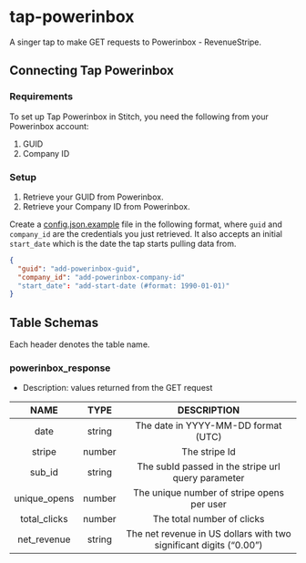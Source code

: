 # tap-powerinbox
A singer tap to make GET requests to Powerinbox - RevenueStripe.

## Connecting Tap Powerinbox

### Requirements

To set up Tap Powerinbox in Stitch, you need the following from your Powerinbox account:
1. GUID
2. Company ID

### Setup

1. Retrieve your GUID from Powerinbox.
2. Retrieve your Company ID from Powerinbox.

Create a [config.json.example](https://github.com/TeamIMGE/tap-powerinbox/blob/master/config.json.example) file in the following format, where `guid` and `company_id` are the credentials you just retrieved. It also accepts an initial `start_date` which is the date the tap starts pulling data from.

```json
{
  "guid": "add-powerinbox-guid",
  "company_id": "add-powerinbox-company-id"
  "start_date": "add-start-date (#format: 1990-01-01)"
}
```

## Table Schemas

Each header denotes the table name.

### powerinbox_response
- Description: values returned from the GET request

| NAME          | TYPE   | DESCRIPTION  |
| :-----------: |:------:| :-----------------------------------------------------------------:|
| date          | string | The date in YYYY-MM-DD format (UTC)                                |
| stripe        | number | The stripe Id                                                      |
| sub_id        | string | The subId passed in the stripe url query parameter                 |
| unique_opens  | number | The unique number of stripe opens per user                         |
| total_clicks  | number | The total number of clicks                                         |
| net_revenue   | string | The net revenue in US dollars with two significant digits (“0.00”) |
